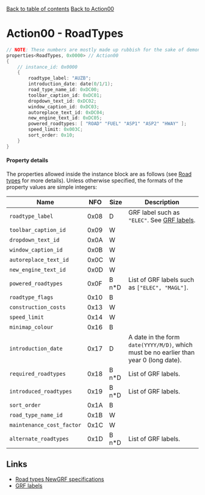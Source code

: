 [Back to table of contents](../index.md)
[Back to Action00](../actions/action00.md)

# Action00 - RoadTypes

```c++
// NOTE: These numbers are mostly made up rubbish for the sake of demonstrating the format of each property.
properties<RoadTypes, 0x0000> // Action00
{
    // instance_id: 0x0000
    {
        roadtype_label: "AUZB";
        introduction_date: date(0/1/1);
        road_type_name_id: 0xDC00;
        toolbar_caption_id: 0xDC01;
        dropdown_text_id: 0xDC02;
        window_caption_id: 0xDC03;
        autoreplace_text_id: 0xDC04;
        new_engine_text_id: 0xDC05;
        powered_roadtypes: [ "ROAD" "FUEL" "ASP1" "ASP2" "HWAY" ];
        speed_limit: 0x003C;
        sort_order: 0x10;
    }
}
```

#### Property details

The properties allowed inside the instance block are as follows (see [Road types](https://newgrf-specs.tt-wiki.net/wiki/Action0/Roadtypes) for more details). Unless otherwise specified, the formats of the property values are simple integers:

| Name | NFO | Size | Description |
|-|-|-|-|
| `roadtype_label`          | 0x08 | D | GRF label such as `"ELEC"`. See [GRF labels](../sundries/grf_labels.md). |
| `toolbar_caption_id`      | 0x09 | W | |
| `dropdown_text_id`        | 0x0A | W | |
| `window_caption_id`       | 0x0B | W | |
| `autoreplace_text_id`     | 0x0C | W | |
| `new_engine_text_id`      | 0x0D | W | |
| `powered_roadtypes`       | 0x0F | B n*D | List of GRF labels such as `["ELEC", "MAGL"]`. |
| `roadtype_flags`          | 0x10 | B | |
| `construction_costs`      | 0x13 | W | |
| `speed_limit`             | 0x14 | W | |
| `minimap_colour`          | 0x16 | B | |
| `introduction_date`       | 0x17 | D | A date in the form `date(YYYY/M/D)`, which must be no earlier than year 0 (long date). |
| `required_roadtypes`      | 0x18 | B n*D | List of GRF labels. |
| `introduced_roadtypes`    | 0x19 | B n*D | List of GRF labels. |
| `sort_order`              | 0x1A | B | |
| `road_type_name_id`       | 0x1B | W | |
| `maintenance_cost_factor` | 0x1C | W | |
| `alternate_roadtypes`     | 0x1D | B n*D | List of GRF labels. |

## Links

- [Road types NewGRF specifications](https://newgrf-specs.tt-wiki.net/wiki/Action0/Roadtypes)       
- [GRF labels](../sundries/grf_labels.md)





